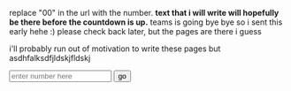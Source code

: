 <p>replace "00" in the url with the number. <b>text that i will write will hopefully be there before the countdown is up.</b> teams is going bye bye so i sent this early hehe :) please check back later, but the pages are there i guess</p>
<p>i'll probably run out of motivation to write these pages but asdhfalksdfjldskjfldskj</p>

<input type="text" id="num" placeholder="enter number here">
<button onclick="go()">go</button>
<script>
function go() {
  var x = document.getElementById("num").value;
  window.location.href = 'https://potato2017.github.io/status_message_archive/' + x;
}
</script>